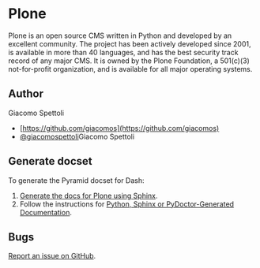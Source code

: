 Plone
======

Plone is an open source CMS written in Python and developed by an excellent community. The project has been actively developed since 2001, is available in more than 40 languages, and has the best security track record of any major CMS.
It is owned by the Plone Foundation, a 501(c)(3) not-for-profit organization, and is available for all major operating systems.

Author
-------
Giacomo Spettoli

* [https://github.com/giacomos](https://github.com/giacomos)               
* [@giacomospettoli](https://twitter.com/giacomospettoli)Giacomo Spettoli 

Generate docset                                                                  
---------------                                                                  
To generate the Pyramid docset for Dash:                                         
                                                                                 
1. [Generate the docs for Plone using Sphinx](https://github.com/plone/papyrus).
1. Follow the instructions for [Python, Sphinx or PyDoctor-Generated Documentation](http://kapeli.com/docsets).
                                                                                 
Bugs                                                                             
----                                                                             
[Report an issue on GitHub](https://github.com/Kapeli/Dash-User-Contributions/issues/new).
